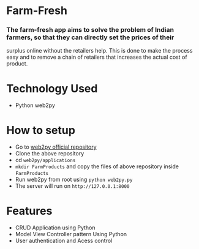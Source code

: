 # Farm-Fresh
### The farm-fresh app aims to solve the problem of Indian farmers, so that they can directly set the prices of their
surplus online without the retailers help. This is done to make the process easy and to remove a chain of retailers 
that increases the actual cost of product.

# Technology Used
- Python web2py

# How to setup
- Go to [web2py official repository](https://github.com/web2py/web2py)
- Clone the above repository  
- cd `web2py/applications`
- `mkdir FarmProducts` and  copy the files of above repository inside `FarmProducts`
- Run web2py from root using `python web2py.py`
- The server will run on `http://127.0.0.1:8000`

# Features

- CRUD Application using Python
- Model View Controller pattern Using Python
- User authentication and Acess control



